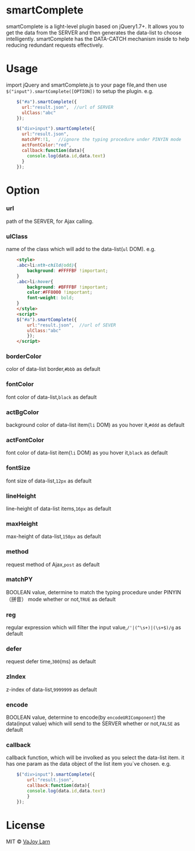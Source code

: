 # smartComplete
smartComplete is a light-level plugin based on jQuery1.7+.
It allows you to get the data from the SERVER and then generates the data-list to choose intelligently.
smartComplete has the DATA-CATCH mechanism inside to help reducing redundant requests effectively.
# Usage
import jQuery and smartComplete.js to your page file,and then use `$("input").smartComplete([OPTION])` to setup the plugin.
e.g.
```javascript
    $("#a").smartComplete({
      url:"result.json",  //url of SERVER
      ulClass:"abc"
    });

    $("div>input").smartComplete({
      url:"result.json",
      matchPY:!1,   //ignore the typing procedure under PINYIN mode
      actFontColor:"red",
      callback:function(data){
        console.log(data.id,data.text)
      }
    });
```
# Option
### url
path of the SERVER, for Ajax calling.
### ulClass
name of the class which will add to the data-list(`ul` DOM).
e.g.
```html
    <style>
    .abc>li:nth-child(odd){
        background: #FFFFBF !important;
    }
    .abc>li:hover{
        background: #BFFFBF !important;
        color:#FF8000 !important;
        font-weight: bold;
    }
    </style>
    <script>
    $("#a").smartComplete({
        url:"result.json",  //url of SEVER
        ulClass:"abc"
        });
    </script>
```
### borderColor
color of data-list border,`#bbb` as default
### fontColor
font color of data-list,`black` as default
### actBgColor
background color of data-list item(`li` DOM) as you hover it,`#ddd` as default
### actFontColor
font color of data-list item(`li` DOM) as you hover it,`black` as default
### fontSize
font size of data-list,`12px` as default
### lineHeight
line-height of data-list items,`16px` as default
### maxHeight
max-height of data-list,`150px` as default
### method
request method of Ajax,`post` as default
### matchPY
BOOLEAN value, determine to match the typing procedure under PINYIN（拼音） mode whether or not,`TRUE` as default
### reg
regular expression which will filter the input value,`/'|(^\s+)|(\s+$)/g` as default
### defer
request defer time,`300`(ms) as default
### zIndex
z-index of data-list,`9999999` as default
### encode
BOOLEAN value, determine to encode(by `encodeURIComponent`) the data(input value) which will send to the SERVER whether or not,`FALSE` as default
### callback
callback function, which will be involked as you select the data-list item.
it has one param as the data object of the list item you`ve chosen.
e.g.
```javascript
    $("div>input").smartComplete({
        url:"result.json",
        callback:function(data){
        console.log(data.id,data.text)
        }
    });
```
# License
MIT © [VaJoy Larn](https://github.com/VaJoy)
